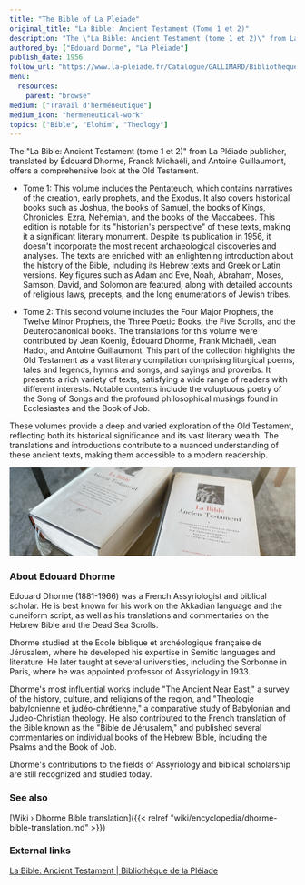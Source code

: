 ```yaml
---
title: "The Bible of La Pleiade"
original_title: "La Bible: Ancient Testament (Tome 1 et 2)"
description: "The \"La Bible: Ancient Testament (tome 1 et 2)\" from La Pléiade publisher, translated by Édouard Dhorme, Franck Michaéli, and Antoine Guillaumont, offers a comprehensive look at the Old Testament. These volumes provide a deep and varied exploration of the Old Testament, reflecting both its historical significance and its vast literary wealth. The translations and introductions contribute to a nuanced understanding of these ancient texts, making them accessible to a modern readership."
authored_by: ["Edouard Dorme", "La Pléiade"]
publish_date: 1956
follow_url: "https://www.la-pleiade.fr/Catalogue/GALLIMARD/Bibliotheque-de-la-Pleiade/La-Bible4"
menu:
  resources:
    parent: "browse"
medium: ["Travail d'herméneutique"]
medium_icon: "hermeneutical-work"
topics: ["Bible", "Elohim", "Theology"]
---
```


The "La Bible: Ancient Testament (tome 1 et 2)" from La Pléiade publisher, translated by Édouard Dhorme, Franck Michaéli, and Antoine Guillaumont, offers a comprehensive look at the Old Testament.

- Tome 1: This volume includes the Pentateuch, which contains narratives of the creation, early prophets, and the Exodus. It also covers historical books such as Joshua, the books of Samuel, the books of Kings, Chronicles, Ezra, Nehemiah, and the books of the Maccabees. This edition is notable for its "historian's perspective" of these texts, making it a significant literary monument. Despite its publication in 1956, it doesn't incorporate the most recent archaeological discoveries and analyses. The texts are enriched with an enlightening introduction about the history of the Bible, including its Hebrew texts and Greek or Latin versions. Key figures such as Adam and Eve, Noah, Abraham, Moses, Samson, David, and Solomon are featured, along with detailed accounts of religious laws, precepts, and the long enumerations of Jewish tribes.

- Tome 2: This second volume includes the Four Major Prophets, the Twelve Minor Prophets, the Three Poetic Books, the Five Scrolls, and the Deuterocanonical books. The translations for this volume were contributed by Jean Koenig, Édouard Dhorme, Frank Michaéli, Jean Hadot, and Antoine Guillaumont. This part of the collection highlights the Old Testament as a vast literary compilation comprising liturgical poems, tales and legends, hymns and songs, and sayings and proverbs. It presents a rich variety of texts, satisfying a wide range of readers with different interests. Notable contents include the voluptuous poetry of the Song of Songs and the profound philosophical musings found in Ecclesiastes and the Book of Job.

These volumes provide a deep and varied exploration of the Old Testament, reflecting both its historical significance and its vast literary wealth. The translations and introductions contribute to a nuanced understanding of these ancient texts, making them accessible to a modern readership.

![Image](images/dhorme-bible-books.jpg "La Bible: Ancient Testament, Tome I & Tome II (1956) — Edouard Dhorme")

### About Edouard Dhorme

Edouard Dhorme (1881-1966) was a French Assyriologist and biblical scholar. He is best known for his work on the Akkadian language and the cuneiform script, as well as his translations and commentaries on the Hebrew Bible and the Dead Sea Scrolls.

Dhorme studied at the Ecole biblique et archéologique française de Jérusalem, where he developed his expertise in Semitic languages and literature. He later taught at several universities, including the Sorbonne in Paris, where he was appointed professor of Assyriology in 1933.

Dhorme's most influential works include "The Ancient Near East," a survey of the history, culture, and religions of the region, and "Theologie babylonienne et judéo-chrétienne," a comparative study of Babylonian and Judeo-Christian theology. He also contributed to the French translation of the Bible known as the "Bible de Jérusalem," and published several commentaries on individual books of the Hebrew Bible, including the Psalms and the Book of Job.

Dhorme's contributions to the fields of Assyriology and biblical scholarship are still recognized and studied today.

### See also

[Wiki › Dhorme Bible translation]({{< relref "wiki/encyclopedia/dhorme-bible-translation.md" >}})</br>

### External links

[La Bible: Ancient Testament | Bibliothèque de la Pléiade](https://www.la-pleiade.fr/Catalogue/GALLIMARD/Bibliotheque-de-la-Pleiade/La-Bible4)
